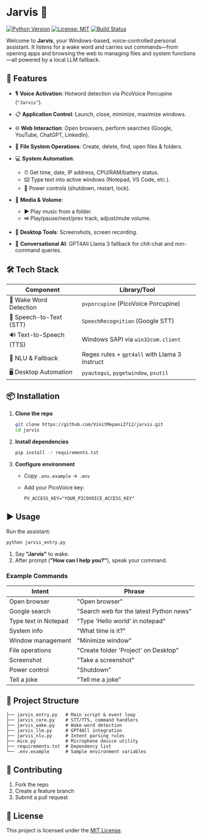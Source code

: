 # Jarvis 🤖

[![Python Version](https://img.shields.io/badge/python-3.8%2B-blue)](https://www.python.org/downloads/)
[![License: MIT](https://img.shields.io/badge/license-MIT-green)](LICENSE)
[![Build Status](https://img.shields.io/github/actions/workflow/status/VinitMepani2712/jarvis/ci.yml?branch=master)](https://github.com/VinitMepani2712/jarvis/actions)

Welcome to **Jarvis**, your Windows-based, voice-controlled personal assistant. It listens for a wake word and carries out commands—from opening apps and browsing the web to managing files and system functions—all powered by a local LLM fallback.

## 🚀 Features

* 🎙️ **Voice Activation**: Hotword detection via PicoVoice Porcupine (`"Jarvis"`).
* 📋 **Application Control**: Launch, close, minimize, maximize windows.
* 🌐 **Web Interaction**: Open browsers, perform searches (Google, YouTube, ChatGPT, LinkedIn).
* 📂 **File System Operations**: Create, delete, find, open files & folders.
* 💻 **System Automation**:

  * ⏰ Get time, date, IP address, CPU/RAM/battery status.
  * ⌨️ Type text into active windows (Notepad, VS Code, etc.).
  * 🔌 Power controls (shutdown, restart, lock).
* 🎵 **Media & Volume**:

  * ▶️ Play music from a folder.
  * ⏯️ Play/pause/next/prev track, adjust/mute volume.
* 📸 **Desktop Tools**: Screenshots, screen recording.
* 🤖 **Conversational AI**: GPT4All Llama 3 fallback for chit-chat and non-command queries.

## 🛠️ Tech Stack

| Component               | Library/Tool                                  |
| ----------------------- | --------------------------------------------- |
| 🔑 Wake Word Detection  | `pvporcupine` (PicoVoice Porcupine)           |
| 🎤 Speech-to-Text (STT) | `SpeechRecognition` (Google STT)              |
| 🔊 Text-to-Speech (TTS) | Windows SAPI via `win32com.client`            |
| 🧠 NLU & Fallback       | Regex rules + `gpt4all` with Llama 3 Instruct |
| 🖥️ Desktop Automation  | `pyautogui`, `pygetwindow`, `psutil`          |

## 📦 Installation

1. **Clone the repo**

   ```bash
   git clone https://github.com/VinitMepani2712/jarvis.git
   cd jarvis
   ```
2. **Install dependencies**

   ```bash
   pip install -r requirements.txt
   ```
3. **Configure environment**

   * Copy `.env.example` → `.env`
   * Add your PicoVoice key:

     ```dotenv
     PV_ACCESS_KEY="YOUR_PICOVOICE_ACCESS_KEY"
     ```

## ▶️ Usage

Run the assistant:

```bash
python jarvis_entry.py
```

1. Say **"Jarvis"** to wake.
2. After prompt (**"How can I help you?"**), speak your command.

### Example Commands

| Intent               | Phrase                                  |
| -------------------- | --------------------------------------- |
| Open browser         | "Open browser"                          |
| Google search        | "Search web for the latest Python news" |
| Type text in Notepad | "Type 'Hello world' in notepad"         |
| System info          | "What time is it?"                      |
| Window management    | "Minimize window"                       |
| File operations      | "Create folder 'Project' on Desktop"    |
| Screenshot           | "Take a screenshot"                     |
| Power control        | "Shutdown"                              |
| Tell a joke          | "Tell me a joke"                        |

## 📁 Project Structure

```
├── jarvis_entry.py   # Main script & event loop
├── jarvis_core.py    # STT/TTS, command handlers
├── jarvis_wake.py    # Wake-word detection
├── jarvis_llm.py     # GPT4All integration
├── jarvis_nlu.py     # Intent parsing rules
├── mice.py           # Microphone device utility
├── requirements.txt  # Dependency list
└── .env.example      # Sample environment variables
```

## 🤝 Contributing

1. Fork the repo
2. Create a feature branch
3. Submit a pull request

## 📄 License

This project is licensed under the [MIT License](LICENSE).
